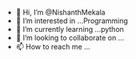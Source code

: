 - 👋 Hi, I’m @NishanthMekala
- 👀 I’m interested in ...Programming
- 🌱 I’m currently learning ...python
- 💞️ I’m looking to collaborate on ...
- 📫 How to reach me ...

<!---
NishanthMekala/NishanthMekala is a ✨ special ✨ repository because its `README.md` (this file) appears on your GitHub profile.
You can click the Preview link to take a look at your changes.
--->
